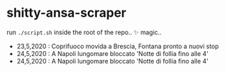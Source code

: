 # shitty-ansa-scraper
run `./script.sh` inside the root of the repo.. ✨ magic..

- 23,5,2020 : Coprifuoco movida a Brescia, Fontana pronto a nuovi stop
- 24,5,2020 : A Napoli lungomare bloccato 'Notte di follia fino alle 4'
- 24,5,2020 : A Napoli lungomare bloccato 'Notte di follia fino alle 4'
